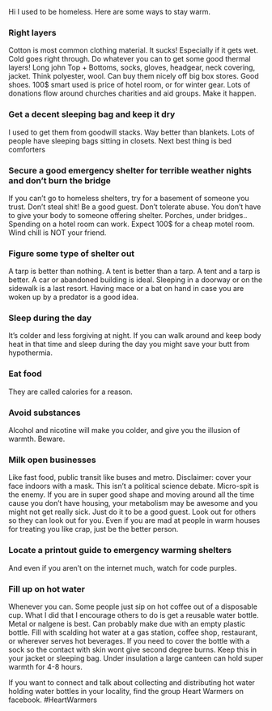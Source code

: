 Hi I used to be homeless. Here are some ways to stay warm.

### Right layers

Cotton is most common clothing material. It sucks! Especially if it gets wet. Cold goes right through. Do whatever you can to get some good thermal layers! Long john Top + Bottoms, socks, gloves, headgear, neck covering, jacket. Think polyester, wool. Can buy them nicely off big box stores. Good shoes. 100$ smart used is price of hotel room, or for winter gear. Lots of donations flow around churches charities and aid groups. Make it happen.

### Get a decent sleeping bag and keep it dry

I used to get them from goodwill stacks. Way better than blankets. Lots of people have sleeping bags sitting in closets. Next best thing is bed comforters

### Secure a good emergency shelter for terrible weather nights and don’t burn the bridge

If you can’t go to homeless shelters, try for a basement of someone you trust. Don’t steal shit! Be a good guest. Don’t tolerate abuse. You don’t have to give your body to someone offering shelter. Porches, under bridges.. Spending on a hotel room can work. Expect 100$ for a cheap motel room. Wind chill is NOT your friend.

### Figure some type of shelter out

A tarp is better than nothing. A tent is better than a tarp. A tent and a tarp is better. A car or abandoned building is ideal. Sleeping in a doorway or on the sidewalk is a last resort. Having mace or a bat on hand in case you are woken up by a predator is a good idea.

### Sleep during the day

It’s colder and less forgiving at night. If you can walk around and keep body heat in that time and sleep during the day you might save your butt from hypothermia.

### Eat food

They are called calories for a reason.

### Avoid substances

Alcohol and nicotine will make you colder, and give you the illusion of warmth. Beware.

### Milk open businesses

Like fast food, public transit like buses and metro. Disclaimer: cover your face indoors with a mask. This isn’t a political science debate. Micro-spit is the enemy. If you are in super good shape and moving around all the time cause you don’t have housing, your metabolism may be awesome and you might not get really sick. Just do it to be a good guest. Look out for others so they can look out for you. Even if you are mad at people in warm houses for treating you like crap, just be the better person.

### Locate a printout guide to emergency warming shelters

And even if you aren’t on the internet much, watch for code purples.

### Fill up on hot water

Whenever you can. Some people just sip on hot coffee out of a disposable cup. What I did that I encourage others to do is get a reusable water bottle. Metal or nalgene is best. Can probably make due with an empty plastic bottle. Fill with scalding hot water at a gas station, coffee shop, restaurant, or wherever serves hot beverages. If you need to cover the bottle with a sock so the contact with skin wont give second degree burns. Keep this in your jacket or sleeping bag. Under insulation a large canteen can hold super warmth for 4-8 hours.

If you want to connect and talk about collecting and distributing hot water holding water bottles in your locality, find the group Heart Warmers on facebook. #HeartWarmers
